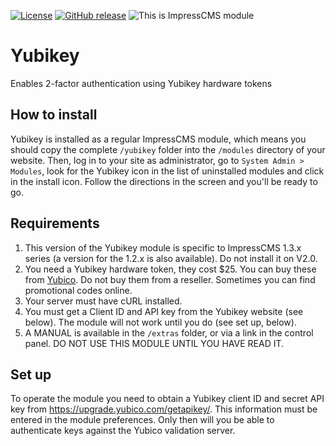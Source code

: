[![License](https://img.shields.io/github/license/IsengardBiz/yubikey.svg?maxAge=2592000)](License.txt) 
	[![GitHub release](https://img.shields.io/github/release/IsengardBiz/yubikey.svg?maxAge=2592000)](https://github.com/IsengardBiz/yubikey/releases) 
		![This is ImpressCMS module](https://img.shields.io/badge/ImpressCMS-module-F3AC03.svg?maxAge=2592000)

# Yubikey

Enables 2-factor authentication using Yubikey hardware tokens

## How to install

Yubikey is installed as a regular ImpressCMS module, which means you should copy the complete `/yubikey` folder into the `/modules` directory of your website. Then, log in to your site as administrator, go to `System Admin > Modules`, look for the Yubikey icon in the list of uninstalled modules and click in the install icon. Follow the directions in the screen and you'll be ready to go.

## Requirements

1. This version of the Yubikey module is specific to ImpressCMS 1.3.x series (a version for the 1.2.x is also available). Do not install it on V2.0.
2. You need a Yubikey hardware token, they cost $25. You can buy these from [Yubico](http://yubico.com/). Do not buy them from a reseller. Sometimes you can find promotional codes online.
3. Your server must have cURL installed.
4. You must get a Client ID and API key from the Yubikey website (see below). The module will not work until you do (see set up, below).
5. A MANUAL is available in the `/extras` folder, or via a link in the control panel. DO NOT USE THIS MODULE UNTIL YOU HAVE READ IT.

## Set up

To operate the module you need to obtain a Yubikey client ID and secret API key from https://upgrade.yubico.com/getapikey/. This information must be entered in the module preferences. Only then will you be able to authenticate keys against the Yubico validation server.
